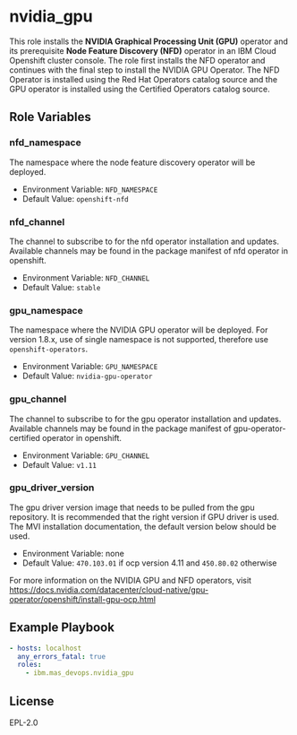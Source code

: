 nvidia_gpu
==========

This role installs the **NVIDIA Graphical Processing Unit (GPU)** operator and its prerequisite **Node Feature Discovery (NFD)** operator in an IBM Cloud Openshift cluster console. The role first installs the NFD operator and continues with the final step to install the NVIDIA GPU Operator. The NFD Operator is installed using the Red Hat Operators catalog source and the GPU operator is installed using the Certified Operators catalog source.


Role Variables
--------------

### nfd_namespace
The namespace where the node feature discovery operator will be deployed.

- Environment Variable: `NFD_NAMESPACE`
- Default Value: `openshift-nfd`

### nfd_channel
The channel to subscribe to for the nfd operator installation and updates. Available channels may be found in the package manifest of nfd operator in openshift.

- Environment Variable: `NFD_CHANNEL`
- Default Value: `stable`

### gpu_namespace
The namespace where the NVIDIA GPU operator will be deployed. For version 1.8.x, use of single namespace is not supported, therefore use `openshift-operators`.

- Environment Variable: `GPU_NAMESPACE`
- Default Value: `nvidia-gpu-operator`

### gpu_channel
The channel to subscribe to for the gpu operator installation and updates. Available channels may be found in the package manifest of gpu-operator-certified operator in openshift.

- Environment Variable: `GPU_CHANNEL`
- Default Value: `v1.11`

### gpu_driver_version
The gpu driver version image that needs to be pulled from the gpu repository. It is recommended that the right version if GPU driver is used. The MVI installation documentation, the default version below should be used.

- Environment Variable: none
- Default Value: `470.103.01` if ocp version 4.11 and `450.80.02` otherwise



For more information on the NVIDIA GPU and NFD operators, visit https://docs.nvidia.com/datacenter/cloud-native/gpu-operator/openshift/install-gpu-ocp.html



Example Playbook
----------------


```yaml
- hosts: localhost
  any_errors_fatal: true
  roles:
    - ibm.mas_devops.nvidia_gpu
```


License
-------

EPL-2.0
